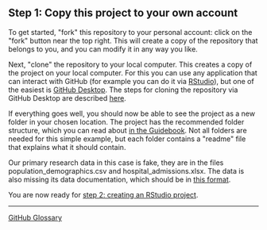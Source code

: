 ## Step 1: Copy this project to your own account

To get started, "fork" this repository to your personal account: click on the "fork" button near the top right. This will create a copy of the repository that belongs to you, and you can modify it in any way you like.

Next, "clone" the repository to your local computer. This creates a copy of the project on your local computer. For this you can use any application that can interact with GitHub (for example you can do it via [RStudio](https://happygitwithr.com/rstudio-git-github.html)), but one of the easiest is [GitHub Desktop](https://desktop.github.com/). The steps for cloning the repository via GitHub Desktop are described [here](https://docs.github.com/en/desktop/contributing-and-collaborating-using-github-desktop/adding-and-cloning-repositories/cloning-a-repository-from-github-to-github-desktop).

If everything goes well, you should now be able to see the project as a new folder in your chosen location. The project has the recommended folder structure, which you can read about [in the Guidebook](). Not all folders are needed for this simple example, but each folder contains a "readme" file that explains what it should contain.

Our primary research data in this case is fake, they are in the files population_demographics.csv and hospital_admissions.xlsx. The data is also missing its data documentation, which should be in [this format](https://github.com/AbdnCHDS/DataDocumentationTemplate).

You are now ready for [step 2: creating an RStudio project](https://github.com/AbdnCHDS/open-research-how-to/blob/main/02-rstudio-project.md).

---
[GitHub Glossary](https://github.com/AbdnCHDS/open-research-how-to/blob/main/github-glossary.md)
